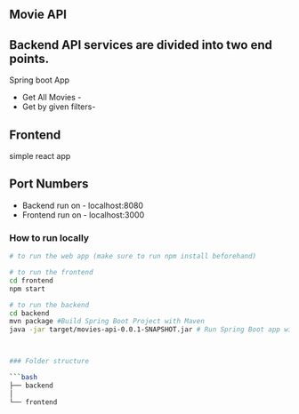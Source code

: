 ## Movie API

## Backend API services are divided into two end points. 

Spring boot App

* Get All Movies - 
* Get by given filters-

## Frontend

simple react app

## Port Numbers

* Backend run on - localhost:8080
* Frontend run on - localhost:3000

### How to run locally

```bash
# to run the web app (make sure to run npm install beforehand)

# to run the frontend 
cd frontend
npm start 

# to run the backend
cd backend 
mvn package #Build Spring Boot Project with Maven 
java -jar target/movies-api-0.0.1-SNAPSHOT.jar # Run Spring Boot app with java -jar command


```
```bash


### Folder structure

```bash
├── backend
│                
└── frontend
    

```